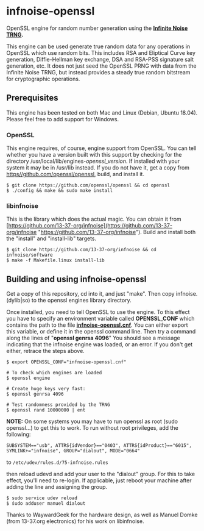 # infnoise-openssl
OpenSSL engine for random number generation using the **[Infinite Noise TRNG](https://github.com/13-37-org/infnoise "infnoise TRNG").**

This engine can be used generate true random data for any operations in OpenSSL which use random bits. This includes RSA and Eliptical Curve key generation, Diffie-Hellman key exchange, DSA and RSA-PSS signature salt generation, etc. It does not just seed the OpenSSL PRNG with data from the Infinite Noise TRNG, but instead provides a steady true random bitstream for cryptographic operations.

## Prerequisites
This engine has been tested on both Mac and Linux (Debian, Ubuntu 18.04). Please feel free to add support for Windows.

### OpenSSL
This engine requires, of course, engine support from OpenSSL.  You can tell whether you have a version built with this support by checking for the directory /usr/local/lib/engines-*openssl_version*. If installed with your system it may be in /usr/lib instead.  If you do not have it, get a copy from [https//github.com/openssl/openssl](https//github.com/openssl/openssl "https://github.com/openssl/openssl"), build, and install it.

    $ git clone https://github.com/openssl/openssl && cd openssl
    $ ./config && make && sudo make install

### libinfnoise
This is the library which does the actual magic.  You can obtain it from [https://github.com/13-37-org/infnoise](https://github.com/13-37-org/infnoise "https://github.com/13-37-org/infnoise"). Build and install both the "install" and "install-lib" targets.

    $ git clone https://github.com/13-37-org/infnoise && cd infnoise/software
    $ make -f Makefile.linux install-lib

## Building and using infnoise-openssl
Get a copy of this repository, cd into it, and just "make".  Then copy infnoise.(dylib|so) to the openssl engines library directory.

Once installed, you need to tell OpenSSL to use the engine.  To this effect you have to specify an environment variable called **OPENSSL_CONF** which contains the path to the file **[infnoise-openssl.cnf](https://github.com/tinskip/infnoise-openssl/blob/master/infnoise-openssl.cnf "infnoise-openssl.cnf")**. You can either export this variable, or define it in the openssl command line.  Then try a command along the lines of "**openssl genrsa 4096**" You should see a message indicating that the infnoise engine was loaded, or an error. If you don't get either, retrace the steps above.

    $ export OPENSSL_CONF="infnoise-openssl.cnf"

    # To check which engines are loaded
    $ openssl engine

    # Create huge keys very fast:
    $ openssl genrsa 4096

    # Test randomness provided by the TRNG
    $ openssl rand 10000000 | ent

**NOTE:** On some systems you may have to run openssl as root (sudo openssl...) to get this to work. To run without root privileges, add the following:

    SUBSYSTEM=="usb", ATTRS{idVendor}=="0403", ATTRS{idProduct}=="6015", SYMLINK+="infnoise", GROUP="dialout", MODE="0664"
 to `/etc/udev/rules.d/75-infnoise.rules` 

then reload udevd and add your user to the "dialout" group. For this to take effect, you'll need to re-login. If applicable, just reboot your machine after adding the line and assigning the group.

    $ sudo service udev reload
    $ śudo adduser manuel dialout

Thanks to WaywardGeek for the hardware design, as well as Manuel Domke (from 13-37.org electronics) for his work on libinfnoise.
